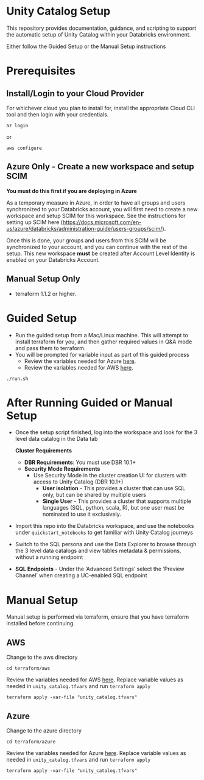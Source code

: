 # Unity Catalog Setup
This repository provides documentation, guidance, and scripting to support the automatic setup of Unity Catalog within your Databricks environment.

Either follow the Guided Setup or the Manual Setup instructions

# Prerequisites
## Install/Login to your Cloud Provider
For whichever cloud you plan to install for, install the appropriate Cloud CLI tool and then login with your credentials.

`az login`

or 

`aws configure`
## Azure Only - Create a new workspace and setup SCIM
**You must do this first if you are deploying in Azure**

As a temporary measure in Azure, in order to have all groups and users synchronized to your Databricks account, you will first need to create a new workspace and setup SCIM for this workspace. See the instructions for setting up SCIM here (https://docs.microsoft.com/en-us/azure/databricks/administration-guide/users-groups/scim/). 

Once this is done, your groups and users from this SCIM will be synchronized to your account, and you can continue with the rest of the setup. This new workspace **must** be created after Account Level Identity is enabled on your Databricks Account.

## Manual Setup Only
* terraform 1.1.2 or higher.

# Guided Setup
- Run the guided setup from a Mac/Linux machine. This will attempt to install terraform for you, and then gather required values in Q&A mode and pass them to terraform.
- You will be prompted for variable input as part of this guided process
  - Review the variables needed for Azure [here](terraform/azure/README.md).
  - Review the variables needed for AWS [here](terraform/aws/README.md).
```commandline
./run.sh
```

# After Running Guided or Manual Setup
- Once the setup script finished, log into the workspace and look for the 3 level data catalog in the Data tab

    **Cluster Requirements**
    - **DBR Requirements**: You must use DBR 10.1+
    - **Security Mode Requirements**
      - Use Security Mode in the cluster creation UI for clusters with access to Unity Catalog (DBR 10.1+)
          - **User isolation** - This provides a cluster that can use SQL only, but can be shared by multiple users
          - **Single User** - This provides a cluster that supports multiple languages (SQL, python, scala, R), but one user must be nominated to use it exclusively.
- Import this repo into the Databricks workspace, and use the notebooks under `quickstart_notebooks` to get familiar with Unity Catalog journeys

- Switch to the SQL persona and use the Data Explorer to browse through the 3 level data catalogs and view tables metadata & permissions, without a running endpoint

- **SQL Endpoints** - Under the ‘Advanced Settings’ select the ‘Preview Channel’ when creating a UC-enabled SQL endpoint

# Manual Setup
Manual setup is performed via terraform, ensure that you have terraform installed before continuing.
## AWS
Change to the aws directory
```commandline
cd terraform/aws
```
Review the variables needed for AWS [here](terraform/aws/README.md).
Replace variable values as needed in `unity_catalog.tfvars` and run `terraform apply`

```commandline
terraform apply -var-file "unity_catalog.tfvars"
```

## Azure
Change to the azure directory
```
cd terraform/azure
```
Review the variables needed for Azure [here](terraform/azure/README.md).
Replace variable values as needed in `unity_catalog.tfvars` and run `terraform apply`
```commandline
terraform apply -var-file "unity_catalog.tfvars"
```

